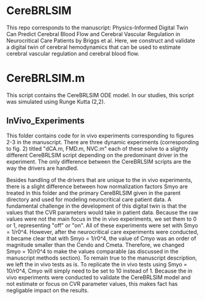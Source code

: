 # CereBRLSIM
This repo corresponds to the manuscript: Physics-Informed Digital Twin Can Predict Cerebral Blood Flow and Cerebral Vascular Regulation in Neurocritical Care Patients by Briggs et al. Here, we construct and validate a digital twin of cerebral hemodynamics that can be used to estimate cerebral vascular regulation and cerebral blood flow. 

# CereBRLSIM.m
This script contains the CereBRLSIM ODE model. In our studies, this script was simulated using Runge Kutta (2,2). 

## InVivo_Experiments
This folder contains code for in vivo experiments corresponding to figures 2-3 in the manuscript. There are three dynamic experiments (corresponding to fig. 2) titled "dCA.m, FMD.m, NVC.m" each of these solve to a slightly different CereBRLSIM script depending on the predominant driver in the experiment. The only difference between the CereBRLSIM scripts are the way the drivers are handled. 

Besides handling of the drivers that are unique to the in vivo experiments, there is a slight difference between how normalization factors Smyo are treated in this folder and the primary CereBRLSIM given in the parent directory and used for modeling neurocritical care patient data. A fundamental challenge in the development of this digital twin is that the values that the CVR parameters would take in patient data. Because the raw values were not the main focus in the in vivo experiments, we set them to 0 or 1, representing "off" or "on". All of these experiments were set with Smyo = 1/r0^4. However, after the neurocritical care experiments were conducted, it became clear that with Smyo = 1/r0^4, the value of Cmyo was an order of magnitude smaller than the Cendo and Cmeta. Therefore, we changed Smyo = 10/r0^4 to make the values comparable (as discussed in the manuscript methods section). To remain true to the manuscript description, we left the in vivo tests as is. To replicate the in vivo tests using Smyo = 10/r0^4, Cmyo will simply need to be set to 10 instead of 1. Because the in vivo experiments were conducted to validate the CereBRLSIM model and not estimate or focus on CVR parameter values, this makes fact has negligable impact on the results. 